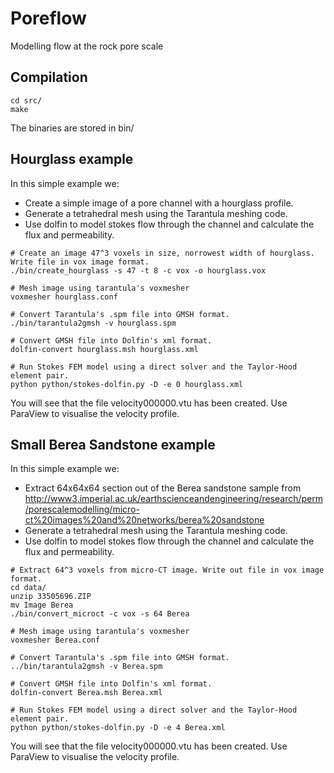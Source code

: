 Poreflow
========

Modelling flow at the rock pore scale

Compilation
---------
```
cd src/
make
```
The binaries are stored in bin/

Hourglass example
-----------------
In this simple example we:
* Create a simple image of a pore channel with a hourglass profile.
* Generate a tetrahedral mesh using the Tarantula meshing code.
* Use dolfin to model stokes flow through the channel and calculate the flux and permeability.

```
# Create an image 47^3 voxels in size, norrowest width of hourglass. Write file in vox image format.
./bin/create_hourglass -s 47 -t 8 -c vox -o hourglass.vox

# Mesh image using tarantula's voxmesher
voxmesher hourglass.conf

# Convert Tarantula's .spm file into GMSH format.
./bin/tarantula2gmsh -v hourglass.spm

# Convert GMSH file into Dolfin's xml format.
dolfin-convert hourglass.msh hourglass.xml

# Run Stokes FEM model using a direct solver and the Taylor-Hood element pair.
python python/stokes-dolfin.py -D -e 0 hourglass.xml 
```
You will see that the file velocity000000.vtu has been created. Use ParaView to visualise the velocity profile.

Small Berea Sandstone example
-----------------------------
In this simple example we:
* Extract 64x64x64 section out of the Berea sandstone sample from http://www3.imperial.ac.uk/earthscienceandengineering/research/perm/porescalemodelling/micro-ct%20images%20and%20networks/berea%20sandstone
* Generate a tetrahedral mesh using the Tarantula meshing code.
* Use dolfin to model stokes flow through the channel and calculate the flux and permeability.

```
# Extract 64^3 voxels from micro-CT image. Write out file in vox image format.
cd data/
unzip 33505696.ZIP 
mv Image Berea
./bin/convert_microct -c vox -s 64 Berea

# Mesh image using tarantula's voxmesher
voxmesher Berea.conf

# Convert Tarantula's .spm file into GMSH format.
../bin/tarantula2gmsh -v Berea.spm

# Convert GMSH file into Dolfin's xml format.
dolfin-convert Berea.msh Berea.xml

# Run Stokes FEM model using a direct solver and the Taylor-Hood element pair.
python python/stokes-dolfin.py -D -e 4 Berea.xml
```
You will see that the file velocity000000.vtu has been created. Use ParaView to visualise the velocity profile.

